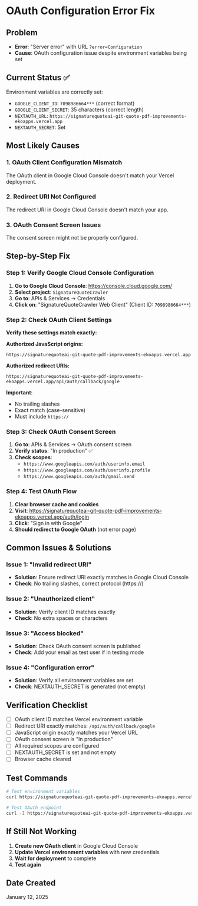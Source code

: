 # OAuth Configuration Error Fix

## Problem
- **Error**: "Server error" with URL `?error=Configuration`
- **Cause**: OAuth configuration issue despite environment variables being set

## Current Status ✅
Environment variables are correctly set:
- `GOOGLE_CLIENT_ID`: `7098986664***` (correct format)
- `GOOGLE_CLIENT_SECRET`: 35 characters (correct length)
- `NEXTAUTH_URL`: `https://signaturequoteai-git-quote-pdf-improvements-ekoapps.vercel.app`
- `NEXTAUTH_SECRET`: Set

## Most Likely Causes

### 1. **OAuth Client Configuration Mismatch**
The OAuth client in Google Cloud Console doesn't match your Vercel deployment.

### 2. **Redirect URI Not Configured**
The redirect URI in Google Cloud Console doesn't match your app.

### 3. **OAuth Consent Screen Issues**
The consent screen might not be properly configured.

## Step-by-Step Fix

### Step 1: Verify Google Cloud Console Configuration

1. **Go to Google Cloud Console**: https://console.cloud.google.com/
2. **Select project**: `SignatureQuoteCrawler`
3. **Go to**: APIs & Services → Credentials
4. **Click on**: "SignatureQuoteCrawler Web Client" (Client ID: `7098986664***`)

### Step 2: Check OAuth Client Settings

**Verify these settings match exactly:**

**Authorized JavaScript origins:**
```
https://signaturequoteai-git-quote-pdf-improvements-ekoapps.vercel.app
```

**Authorized redirect URIs:**
```
https://signaturequoteai-git-quote-pdf-improvements-ekoapps.vercel.app/api/auth/callback/google
```

**Important**: 
- No trailing slashes
- Exact match (case-sensitive)
- Must include `https://`

### Step 3: Check OAuth Consent Screen

1. **Go to**: APIs & Services → OAuth consent screen
2. **Verify status**: "In production" ✅
3. **Check scopes**:
   - `https://www.googleapis.com/auth/userinfo.email`
   - `https://www.googleapis.com/auth/userinfo.profile`
   - `https://www.googleapis.com/auth/gmail.send`

### Step 4: Test OAuth Flow

1. **Clear browser cache and cookies**
2. **Visit**: https://signaturequoteai-git-quote-pdf-improvements-ekoapps.vercel.app/auth/login
3. **Click**: "Sign in with Google"
4. **Should redirect to Google OAuth** (not error page)

## Common Issues & Solutions

### Issue 1: "Invalid redirect URI"
- **Solution**: Ensure redirect URI exactly matches in Google Cloud Console
- **Check**: No trailing slashes, correct protocol (https://)

### Issue 2: "Unauthorized client"
- **Solution**: Verify client ID matches exactly
- **Check**: No extra spaces or characters

### Issue 3: "Access blocked"
- **Solution**: Check OAuth consent screen is published
- **Check**: Add your email as test user if in testing mode

### Issue 4: "Configuration error"
- **Solution**: Verify all environment variables are set
- **Check**: NEXTAUTH_SECRET is generated (not empty)

## Verification Checklist

- [ ] OAuth client ID matches Vercel environment variable
- [ ] Redirect URI exactly matches: `/api/auth/callback/google`
- [ ] JavaScript origin exactly matches your Vercel URL
- [ ] OAuth consent screen is "In production"
- [ ] All required scopes are configured
- [ ] NEXTAUTH_SECRET is set and not empty
- [ ] Browser cache cleared

## Test Commands

```bash
# Test environment variables
curl https://signaturequoteai-git-quote-pdf-improvements-ekoapps.vercel.app/api/test-env

# Test OAuth endpoint
curl -I https://signaturequoteai-git-quote-pdf-improvements-ekoapps.vercel.app/auth/login
```

## If Still Not Working

1. **Create new OAuth client** in Google Cloud Console
2. **Update Vercel environment variables** with new credentials
3. **Wait for deployment** to complete
4. **Test again**

## Date Created
January 12, 2025
